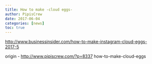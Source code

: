 ```yaml
---
title: How to make -cloud eggs-
author: PipisCrew
date: 2017-06-04
categories: [news]
toc: true
---
```


http://www.businessinsider.com/how-to-make-instagram-cloud-eggs-2017-5

origin - http://www.pipiscrew.com/?p=8337 how-to-make-cloud-eggs
